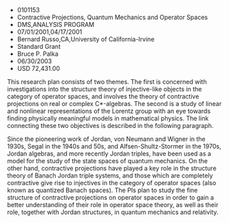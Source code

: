 
* 0101153
* Contractive Projections, Quantum Mechanics and Operator Spaces
* DMS,ANALYSIS PROGRAM
* 07/01/2001,04/17/2001
* Bernard Russo,CA,University of California-Irvine
* Standard Grant
* Bruce P. Palka
* 06/30/2003
* USD 72,431.00

This research plan consists of two themes. The first is concerned with
investigations into the structure theory of injective-like objects in the
category of operator spaces, and involves the theory of contractive projections
on real or complex C*-algebras. The second is a study of linear and nonlinear
representations of the Lorentz group with an eye towards finding physically
meaningful models in mathematical physics. The link connecting these two
objectives is described in the following paragraph.

Since the pioneering work of Jordan, von Neumann and Wigner in the 1930s, Segal
in the 1940s and 50s, and Alfsen-Shultz-Stormer in the 1970s, Jordan algebras,
and more recently Jordan triples, have been used as a model for the study of the
state spaces of quantum mechanics. On the other hand, contractive projections
have played a key role in the structure theory of Banach Jordan triple systems,
and those which are completely contractive give rise to injectives in the
category of operator spaces (also known as quantized Banach spaces). The PIs
plan to study the fine structure of contractive projections on operator spaces
in order to gain a better understanding of their role in operator space theory,
as well as their role, together with Jordan structures, in quantum mechanics and
relativity.


